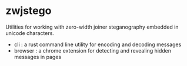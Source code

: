 # zwjstego
Utilities for working with zero-width joiner steganography embedded in unicode characters.

- cli : a rust command line utility for encoding and decoding messages
- browser : a chrome extension for detecting and revealing hidden messages in pages
